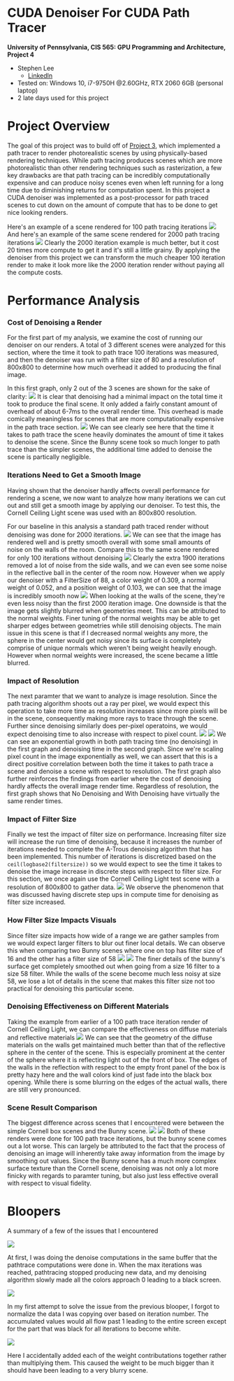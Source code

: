 CUDA Denoiser For CUDA Path Tracer
==================================

**University of Pennsylvania, CIS 565: GPU Programming and Architecture, Project 4**

* Stephen Lee
  * [LinkedIn](https://www.linkedin.com/in/stephen-lee-bb5a40163/)
* Tested on: Windows 10, i7-9750H @2.60GHz, RTX 2060 6GB (personal laptop)
* 2 late days used for this project

# Project Overview
The goal of this project was to build off of [Project 3](https://github.com/StephenLee129/Project3-CUDA-Path-Tracer), which implemented a path tracer to render photorealistic scenes by using physically-based rendering techniques. While path tracing produces scenes which are more photorealistic than other rendering techniques such as rasterization, a few key drawbacks are that path tracing can be incredibly computationally expensive and can produce noisy scenes even when left running for a long time due to diminishing returns for computation spent. In this project a CUDA denoiser was implemented as a post-processor for path traced scenes to cut down on the amount of compute that has to be done to get nice looking renders.

Here's an example of a scene rendered for 100 path tracing iterations
<img src="img/100.PNG">
And here's an example of the same scene rendered for 2000 path tracing iterations
<img src="img/2000.PNG">
Clearly the 2000 iteration example is much better, but it cost 20 times more compute to get it and it's still a little grainy. By applying the denoiser from this project we can transform the much cheaper 100 iteration render to make it look more like the 2000 iteration render without paying all the compute costs.

# Performance Analysis
### Cost of Denoising a Render
For the first part of my analysis, we examine the cost of running our denoiser on our renders. A total of 3 different scenes were analyzed for this section, where the time it took to path trace 100 iterations was measured, and then the denoiser was run with a filter size of 80 and a resolution of 800x800 to determine how much overhead it added to producing the final image.

In this first graph, only 2 out of the 3 scenes are shown for the sake of clarity:
<img src="img/denoiseTime1.png">
It is clear that denoising had a minimal impact on the total time it took to produce the final scene. It only added a fairly constant amount of overhead of about 6-7ms to the overall render time. This overhead is made comically meaningless for scenes that are more computationally expensive in the path trace section.
<img src="img/denoiseTime2.png">
We can see clearly see here that the time it takes to path trace the scene heavily dominates the amount of time it takes to denoise the scene. Since the Bunny scene took so much longer to path trace than the simpler scenes, the additional time added to denoise the scene is partically negligible.
### Iterations Need to Get a Smooth Image
Having shown that the denoiser hardly affects overall performance for rendering a scene, we now want to analyze how many iterations we can cut out and still get a smooth image by applying our denoiser. To test this, the Cornell Ceiling Light scene was used with an 800x800 resolution. 

For our baseline in this analysis a standard path traced render without denoising was done for 2000 iterations.
<img src="img/2000.PNG">
We can see that the image has rendered well and is pretty smooth overall with some small amounts of noise on the walls of the room. Compare this to the same scene rendered for only 100 iterations without denoising
<img src="img/100.PNG">
Clearly the extra 1900 iterations removed a lot of noise from the side walls, and we can even see some noise in the reflective ball in the center of the room now. However when we apply our denoiser with a FilterSize of 88, a color weight of 0.309, a normal weight of 0.052, and a position weight of 0.103, we can see that the image is incredibly smooth now
<img src="img/denoise100.PNG">
When looking at the walls of the scene, they're even less noisy than the first 2000 iteration image. One downside is that the image gets slightly blurred when geometries meet. This can be attributed to the normal weights. Finer tuning of the normal weights may be able to get sharper edges between geometries while still denoising objects. The main issue in this scene is that if I decreased normal weights any more, the sphere in the center would get noisy since its surface is completely comprise of unique normals which weren't being weight heavily enough. However when normal weights were increased, the scene became a little blurred.
### Impact of Resolution
The next paramter that we want to analyze is image resolution. Since the path tracing algorithm shoots out a ray per pixel, we would expect this operation to take more time as resolution increases since more pixels will be in the scene, consequently making more rays to trace through the scene. Further since denoising similarly does per-pixel operatoins, we would expect denoising time to also increase with respect to pixel count.
<img src="img/resolution.png">
<img src="img/resolutionDenoise.png">
We can see an exponential growth in both path tracing time (no denoising) in the first graph and denoising time in the second graph. Since we're scaling pixel count in the image exponentially as well, we can assert that this is a direct positive correlation between both the time it takes to path trace a scene and denoise a scene with respect to resolution. The first graph also further reinforces the findings from earlier where the cost of denoising hardly affects the overall image render time. Regardless of resolution, the first graph shows that No Denoising and With Denoising have virtually the same render times.
### Impact of Filter Size
Finally we test the impact of filter size on performance. Increasing filter size will increase the run time of denoising, because it increases the number of iterations needed to complete the A-Trous denoising algorithm that has been implemented. This number of iterations is discretized based on the `ceil(logbase2(filtersize))` so we would expect to see the time it takes to denoise the image increase in discrete steps with respect to filter size. For this section, we once again use the Cornell Ceiling Light test scene with a resolution of 800x800 to gather data.
<img src="img/filter.png">
We observe the phenomenon that was discussed having discrete step ups in compute time for denoising as filter size increased.

### How Filter Size Impacts Visuals
Since filter size impacts how wide of a range we are gather samples from we would expect larger filters to blur out finer local details. We can observe this when comparing two Bunny scenes where one on top has filter size of 16 and the other has a filter size of 58
<img src="img/bunnySmallF.PNG">
<img src="img/bunny58.PNG">
The finer details of the bunny's surface get completely smoothed out when going from a size 16 filter to a size 58 filter. While the walls of the scene become much less noisy at size 58, we lose a lot of details in the scene that makes this filter size not too practical for denoising this particular scene.

### Denoising Effectiveness on Different Materials
Taking the example from earlier of a 100 path trace iteration render of Cornell Ceiling Light, we can compare the effectiveness on diffuse materials and reflective materials
<img src="img/denoise100.PNG">
We can see that the geometry of the diffuse materials on the walls get maintained much better than that of the reflective sphere in the center of the scene. This is especially prominent at the center of the sphere where it is reflecting light out of the front of box. The edges of the walls in the reflection with respect to the empty front panel of the box is pretty hazy here and the wall colors kind of just fade into the black box opening. While there is some blurring on the edges of the actual walls, there are still very pronounced.
### Scene Result Comparison
The biggest difference across scenes that I encountered were between the simple Cornell box scenes and the Bunny scene.
<img src="img/bunny58.PNG">
<img src="img/denoise100.PNG">
Both of these renders were done for 100 path trace iterations, but the bunny scene comes out a lot worse. This can largely be attributed to the fact that the process of denoising an image will inherently take away information from the image by smoothing out values. Since the Bunny scene has a much more complex surface texture than the Cornell scene, denoising was not only a lot more finicky with regards to paramter tuning, but also just less effective overall with respect to visual fidelity.

# Bloopers
A summary of a few of the issues that I encountered

<img src="img/sameBuffer.PNG">

At first, I was doing the denoise computations in the same buffer that the pathtrace computations were done in. When the max iterations was reached, pathtracing stopped producing new data, and my denoising algorithm slowly made all the colors approach 0 leading to a black screen.

<img src="img/white.PNG">

In my first attempt to solve the issue from the previous blooper, I forgot to normalize the data I was copying over based on iteration number. The accumulated values would all flow past 1 leading to the entire screen except for the part that was black for all iterations to become white.

<img src="img/add.PNG">

Here I accidentally added each of the weight contributations together rather than multiplying them. This caused the weight to be much bigger than it should have been leading to a very blurry scene.